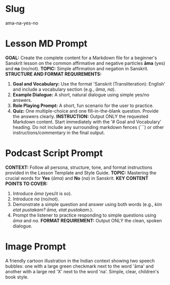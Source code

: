# Slug
ama-na-yes-no

# Lesson MD Prompt
**GOAL:** Create the complete content for a Markdown file for a beginner's Sanskrit lesson on the common affirmative and negative particles **āma** (yes) and **na** (no/not).
**TOPIC:** Simple affirmation and negation in Sanskrit.
**STRUCTURE AND FORMAT REQUIREMENTS:**
1.  **Goal and Vocabulary:** Use the format 'Sanskrit (Transliteration): English' and include a vocabulary section (e.g., *āma*, *na*).
2.  **Example Dialogue:** A short, natural dialogue using simple yes/no answers.
3.  **Role Playing Prompt:** A short, fun scenario for the user to practice.
4.  **Quiz:** One multiple-choice and one fill-in-the-blank question. Provide the answers clearly.
**INSTRUCTION:** Output ONLY the requested Markdown content. Start immediately with the '# Goal and Vocabulary' heading. Do not include any surrounding markdown fences (```) or other instructions/commentary in the final output.

# Podcast Script Prompt
**CONTEXT:** Follow all persona, structure, tone, and format instructions provided in the Lesson Template and Style Guide.
**TOPIC:** Mastering the crucial words for **Yes** (*āma*) and **No** (*na*) in Sanskrit.
**KEY CONTENT POINTS TO COVER:**
1.  Introduce *āma* (yes/it is so).
2.  Introduce *na* (no/not).
3.  Demonstrate a simple question and answer using both words (e.g., *kim etat pustakam? āma, etat pustakam.*).
4.  Prompt the listener to practice responding to simple questions using *āma* and *na*.
**FORMAT REQUIREMENT:** Output ONLY the clean, spoken dialogue.

# Image Prompt
A friendly cartoon illustration in the Indian context showing two speech bubbles: one with a large green checkmark next to the word 'āma' and another with a large red 'X' next to the word 'na'. Simple, clear, children's book style.